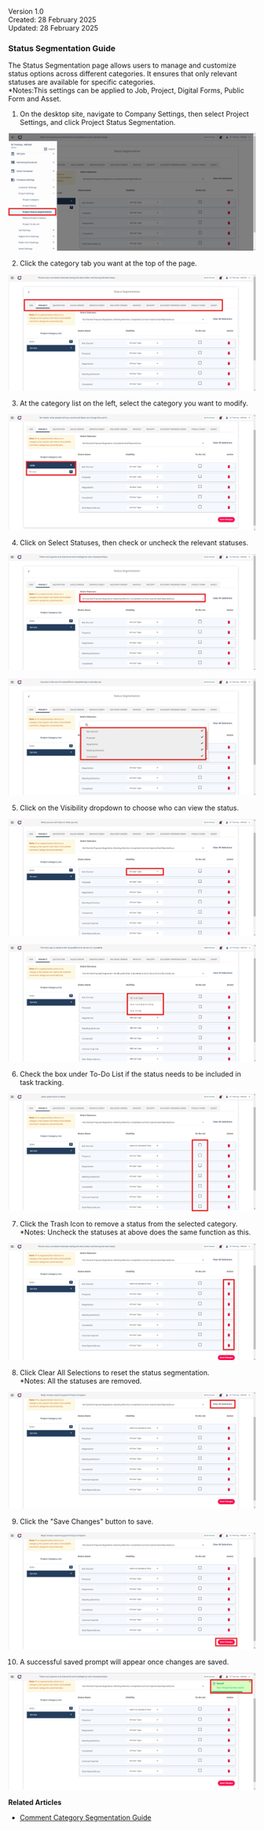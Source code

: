 Version 1.0<br>
Created: 28 February 2025<br>
Updated: 28 February 2025<br>

### Status Segmentation Guide
The Status Segmentation page allows users to manage and customize status options across different categories. It ensures that only relevant statuses are available for specific categories.<br>
*Notes:This settings can be applied to Job, Project, Digital Forms, Public Form and Asset.<br>

1. On the desktop site, navigate to Company Settings, then select Project Settings, and click Project Status Segmentation.<br>

<p align="center"> <img src="img2/Status_Segmentation_Step_1.png" alt="Status Segmentation Step 1"> </p>

2. Click the category tab you want at the top of the page.<br>

<p align="center"> <img src="img2/Status_Segmentation_Step_2.png" alt="Status Segmentation Step 2"> </p>

3. At the category list on the left, select the category you want to modify.<br>

<p align="center"> <img src="img2/Status_Segmentation_Step_3b.png" alt="Status Segmentation Step 3b"> </p>

4. Click on Select Statuses, then check or uncheck the relevant statuses.<br>

<p align="center"> <img src="img2/Status_Segmentation_Step_3a.png" alt="Status Segmentation Step 3a"> </p>
<p align="center"> <img src="img2/Status_Segmentation_Step_3.png" alt="Status Segmentation Step 3"> </p>

5. Click on the Visibility dropdown to choose who can view the status.<br>

<p align="center"> <img src="img2/Status_Segmentation_Step_4a.png" alt="Status Segmentation Step 4a"> </p>
<p align="center"> <img src="img2/Status_Segmentation_Step_4.png" alt="Status Segmentation Step 4"> </p>

6. Check the box under To-Do List if the status needs to be included in task tracking.<br>

<p align="center"> <img src="img2/Status_Segmentation_Step_5.png" alt="Status Segmentation Step 5"> </p>

7. Click the Trash Icon to remove a status from the selected category.<br>
*Notes: Uncheck the statuses at above does the same function as this.

<p align="center"> <img src="img2/Status_Segmentation_Step_6.png" alt="Status Segmentation Step 6"> </p>

8. Click Clear All Selections to reset the status segmentation.<br>
*Notes: All the statuses are removed.<br>

<p align="center"> <img src="img2/Status_Segmentation_Step_7.png" alt="Status Segmentation Step 7"> </p>

9. Click the "Save Changes" button to save.<br>

<p align="center"> <img src="img2/Status_Segmentation_Step_8.png" alt="Status Segmentation Step 8"> </p>

10. A successful saved prompt will appear once changes are saved.<br>

<p align="center"> <img src="img2/Status_Segmentation_Step_9.png" alt="Status Segmentation Step 9"> </p>

**Related Articles**
- [Comment Category Segmentation Guide](Comment_Category_Segmentation.md)
